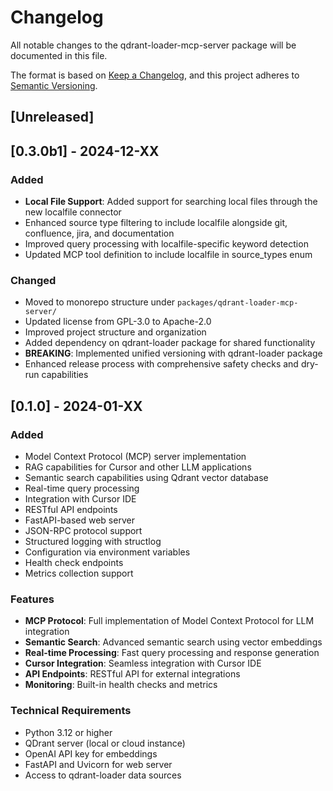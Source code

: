 # Changelog

All notable changes to the qdrant-loader-mcp-server package will be documented in this file.

The format is based on [Keep a Changelog](https://keepachangelog.com/en/1.0.0/),
and this project adheres to [Semantic Versioning](https://semver.org/spec/v2.0.0.html).

## [Unreleased]

## [0.3.0b1] - 2024-12-XX

### Added

- **Local File Support**: Added support for searching local files through the new localfile connector
- Enhanced source type filtering to include localfile alongside git, confluence, jira, and documentation
- Improved query processing with localfile-specific keyword detection
- Updated MCP tool definition to include localfile in source_types enum

### Changed

- Moved to monorepo structure under `packages/qdrant-loader-mcp-server/`
- Updated license from GPL-3.0 to Apache-2.0
- Improved project structure and organization
- Added dependency on qdrant-loader package for shared functionality
- **BREAKING**: Implemented unified versioning with qdrant-loader package
- Enhanced release process with comprehensive safety checks and dry-run capabilities

## [0.1.0] - 2024-01-XX

### Added

- Model Context Protocol (MCP) server implementation
- RAG capabilities for Cursor and other LLM applications
- Semantic search capabilities using Qdrant vector database
- Real-time query processing
- Integration with Cursor IDE
- RESTful API endpoints
- FastAPI-based web server
- JSON-RPC protocol support
- Structured logging with structlog
- Configuration via environment variables
- Health check endpoints
- Metrics collection support

### Features

- **MCP Protocol**: Full implementation of Model Context Protocol for LLM integration
- **Semantic Search**: Advanced semantic search using vector embeddings
- **Real-time Processing**: Fast query processing and response generation
- **Cursor Integration**: Seamless integration with Cursor IDE
- **API Endpoints**: RESTful API for external integrations
- **Monitoring**: Built-in health checks and metrics

### Technical Requirements

- Python 3.12 or higher
- QDrant server (local or cloud instance)
- OpenAI API key for embeddings
- FastAPI and Uvicorn for web server
- Access to qdrant-loader data sources
